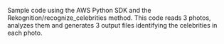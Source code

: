 Sample code using the AWS Python SDK and the Rekognition/recognize_celebrities method.
This code reads 3 photos, analyzes them and generates 3 output files identifying the celebrities in each photo.
